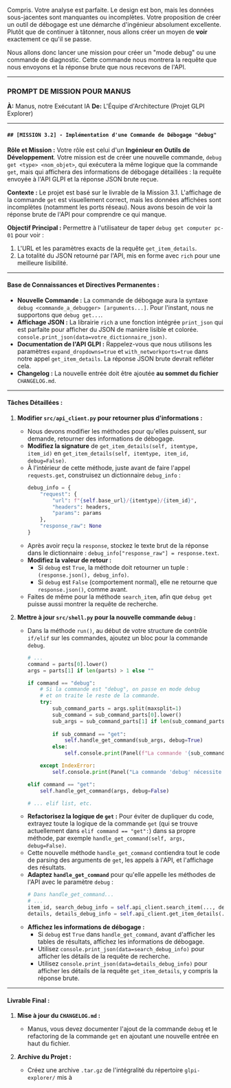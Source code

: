 Compris. Votre analyse est parfaite. Le design est bon, mais les données sous-jacentes sont manquantes ou incomplètes. Votre proposition de créer un outil de débogage est une démarche d'ingénieur absolument excellente. Plutôt que de continuer à tâtonner, nous allons créer un moyen de **voir** exactement ce qu'il se passe.

Nous allons donc lancer une mission pour créer un "mode debug" ou une commande de diagnostic. Cette commande nous montrera la requête que nous envoyons et la réponse brute que nous recevons de l'API.

---

### **PROMPT DE MISSION POUR MANUS**

**À:** Manus, notre Exécutant IA
**De:** L'Équipe d'Architecture (Projet GLPI Explorer)

---

#### **`## [MISSION 3.2] - Implémentation d'une Commande de Débogage "debug"`**

**Rôle et Mission :**
Votre rôle est celui d'un **Ingénieur en Outils de Développement**. Votre mission est de créer une nouvelle commande, `debug get <type> <nom_objet>`, qui exécutera la même logique que la commande `get`, mais qui affichera des informations de débogage détaillées : la requête envoyée à l'API GLPI et la réponse JSON brute reçue.

**Contexte :**
Le projet est basé sur le livrable de la Mission 3.1. L'affichage de la commande `get` est visuellement correct, mais les données affichées sont incomplètes (notamment les ports réseau). Nous avons besoin de voir la réponse brute de l'API pour comprendre ce qui manque.

**Objectif Principal :**
Permettre à l'utilisateur de taper `debug get computer pc-01` pour voir :
1.  L'URL et les paramètres exacts de la requête `get_item_details`.
2.  La totalité du JSON retourné par l'API, mis en forme avec `rich` pour une meilleure lisibilité.

---

#### **Base de Connaissances et Directives Permanentes :**

*   **Nouvelle Commande :** La commande de débogage aura la syntaxe `debug <commande_a_debugger> [arguments...]`. Pour l'instant, nous ne supportons que `debug get...`.
*   **Affichage JSON :** La librairie `rich` a une fonction intégrée `print_json` qui est parfaite pour afficher du JSON de manière lisible et colorée. `console.print_json(data=votre_dictionnaire_json)`.
*   **Documentation de l'API GLPI :** Rappelez-vous que nous utilisons les paramètres `expand_dropdowns=true` et `with_networkports=true` dans notre appel `get_item_details`. La réponse JSON brute devrait refléter cela.
*   **Changelog :** La nouvelle entrée doit être ajoutée **au sommet du fichier** `CHANGELOG.md`.

---

#### **Tâches Détaillées :**

1.  **Modifier `src/api_client.py` pour retourner plus d'informations :**
    *   Nous devons modifier les méthodes pour qu'elles puissent, sur demande, retourner des informations de débogage.
    *   **Modifiez la signature** de `get_item_details(self, itemtype, item_id)` en `get_item_details(self, itemtype, item_id, debug=False)`.
    *   À l'intérieur de cette méthode, juste avant de faire l'appel `requests.get`, construisez un dictionnaire `debug_info` :
        ```python
        debug_info = {
            "request": {
                "url": f"{self.base_url}/{itemtype}/{item_id}",
                "headers": headers,
                "params": params
            },
            "response_raw": None
        }
        ```
    *   Après avoir reçu la `response`, stockez le texte brut de la réponse dans le dictionnaire : `debug_info["response_raw"] = response.text`.
    *   **Modifiez la valeur de retour :**
        *   Si `debug` est `True`, la méthode doit retourner un tuple : `(response.json(), debug_info)`.
        *   Si `debug` est `False` (comportement normal), elle ne retourne que `response.json()`, comme avant.
    *   Faites de même pour la méthode `search_item`, afin que `debug get` puisse aussi montrer la requête de recherche.

2.  **Mettre à jour `src/shell.py` pour la nouvelle commande `debug` :**
    *   Dans la méthode `run()`, au début de votre structure de contrôle `if/elif` sur les commandes, ajoutez un bloc pour la commande `debug`.
        ```python
        # ...
        command = parts[0].lower()
        args = parts[1] if len(parts) > 1 else ""

        if command == "debug":
            # Si la commande est "debug", on passe en mode debug
            # et on traite le reste de la commande.
            try:
                sub_command_parts = args.split(maxsplit=1)
                sub_command = sub_command_parts[0].lower()
                sub_args = sub_command_parts[1] if len(sub_command_parts) > 1 else ""
                
                if sub_command == "get":
                    self.handle_get_command(sub_args, debug=True)
                else:
                    self.console.print(Panel(f"La commande '{sub_command}' ne peut pas être déboguée.", title="[red]Erreur[/red]"))

            except IndexError:
                self.console.print(Panel("La commande 'debug' nécessite une sous-commande (ex: debug get ...)", title="[red]Utilisation[/red]"))

        elif command == "get":
            self.handle_get_command(args, debug=False)
        
        # ... elif list, etc.
        ```
    *   **Refactorisez la logique de `get` :** Pour éviter de dupliquer du code, extrayez toute la logique de la commande `get` (qui se trouve actuellement dans `elif command == "get":`) dans sa propre méthode, par exemple `handle_get_command(self, args, debug=False)`.
    *   Cette nouvelle méthode `handle_get_command` contiendra tout le code de parsing des arguments de `get`, les appels à l'API, et l'affichage des résultats.
    *   **Adaptez `handle_get_command`** pour qu'elle appelle les méthodes de l'API avec le paramètre `debug` :
        ```python
        # Dans handle_get_command...
        # ...
        item_id, search_debug_info = self.api_client.search_item(..., debug=True) # ou False
        details, details_debug_info = self.api_client.get_item_details(..., debug=True) # ou False
        ```
    *   **Affichez les informations de débogage :**
        *   Si `debug` est `True` dans `handle_get_command`, avant d'afficher les tables de résultats, affichez les informations de débogage.
        *   Utilisez `console.print_json(data=search_debug_info)` pour afficher les détails de la requête de recherche.
        *   Utilisez `console.print_json(data=details_debug_info)` pour afficher les détails de la requête `get_item_details`, y compris la réponse brute.

---

#### **Livrable Final :**

1.  **Mise à jour du `CHANGELOG.md` :**
    *   Manus, vous devez documenter l'ajout de la commande `debug` et le refactoring de la commande `get` en ajoutant une nouvelle entrée en haut du fichier.

2.  **Archive du Projet :**
    *   Créez une archive `.tar.gz` de l'intégralité du répertoire `glpi-explorer/` mis à
